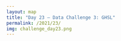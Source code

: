 ```yaml
---
layout: map
title: "Day 23 – Data Challenge 3: GHSL"
permalink: /2021/23/
img: challenge_day23.png
---
```

